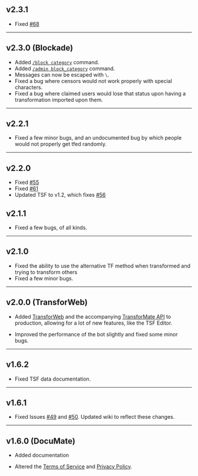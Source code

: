 ## v2.3.1
- Fixed [#68](https://github.com/dorythecat/TransforMate/issues/68)

---

## v2.3.0 (Blockade)
- Added [`/block category`](commands/block/category.md) command.
- Added [`/admin block_category`](commands/admin/block_category.md) command.
- Messages can now be escaped with `\`.
- Fixed a bug where censors would not work properly with special characters.
- Fixed a bug where claimed users would lose that status upon having a transformation
  imported upon them.

---

## v2.2.1
- Fixed a few minor bugs, and an undocumented bug by which people
  would not properly get tfed randomly.

---

## v2.2.0
- Fixed [#55](https://github.com/dorythecat/TransforMate/issues/55)
- Fixed [#61](https://github.com/dorythecat/TransforMate/issues/61)
- Updated TSF to v1.2, which fixes [#56](https://github.com/dorythecat/TransforMate/issues/56)

## v2.1.1
- Fixed a few bugs, of all kinds.

---

## v2.1.0
- Fixed the ability to use the alternative TF method when transformed and
  trying to transform others
- Fixed a few minor bugs.

---

## v2.0.0 (TransforWeb)
- Added [TransforWeb](http://www.transformate.live/) and the accompanying
  [TransforMate API](http://api.transformate.live/) to production, allowing
  for a lot of new features, like the TSF Editor.

- Improved the performance of the bot slightly and fixed some minor bugs.

---

## v1.6.2
- Fixed TSF data documentation.

---

## v1.6.1
- Fixed Issues [#49](https://github.com/dorythecat/TransforMate/issues/49) and
  [#50](https://github.com/dorythecat/TransforMate/issues/50). Updated wiki to
  reflect these changes.

---

## v1.6.0 (DocuMate)
- Added documentation

- Altered the [Terms of Service](legal/tos.md) and
  [Privacy Policy](legal/privacy_policy.md).